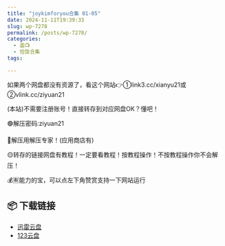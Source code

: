 ```yaml
---
title: "joykimforyou合集 01-05"
date: 2024-11-11T19:39:33
slug: wp-7278
permalink: /posts/wp-7278/
categories:
  - 盖📺
  - 恰饭合集
tags:

---
```


如果两个网盘都没有资源了，看这个网站👉①link3.cc/xianyu21或②vlink.cc/ziyuan21

(本站)不需要注册账号！直接转存到对应网盘OK？懂吧！

🟢解压密码:ziyuan21

🔵解压用解压专家！(应用商店有)

🟡转存的链接网盘有教程！一定要看教程！按教程操作！不按教程操作你不会解压！

💰🈶能力的宝，可以点左下角赞赏支持一下网站运行

## 📦 下载链接
- [迅雷云盘](https://blziyuan21.com/pay-download/7278?key=7933ccef92&down_id=0)
- [123云盘](https://blziyuan21.com/pay-download/7278?key=7933ccef92&down_id=1)

